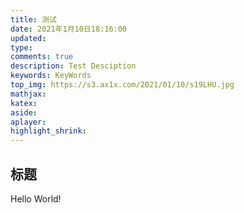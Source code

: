 ```yaml
---
title: 测试
date: 2021年1月10日18:16:00
updated: 
type:	
comments: true
description: Test Desciption
keywords: KeyWords
top_img: https://s3.ax1x.com/2021/01/10/s19LHU.jpg
mathjax: 
katex:
aside:
aplayer:
highlight_shrink:
---
```


## 标题 ##

Hello World!